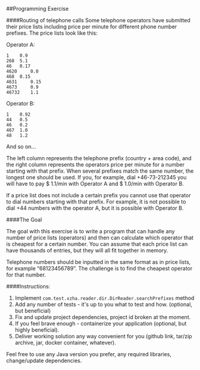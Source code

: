 ##Programming Exercise

####Routing of telephone calls
Some telephone operators have submitted their price lists including price per minute for different phone number prefixes. 
The price lists look like this:

Operator A:
```
1	 0.9
268	 5.1
46	 0.17
4620	 0.0
468	 0.15
4631	 0.15
4673	 0.9
46732	 1.1
```

Operator B:
```
1	 0.92
44	 0.5
46	 0.2
467	 1.0
48	 1.2
```
And so on...

The left column represents the telephone prefix (country + area code), and the right column represents 
the operators price per minute for a number starting with that prefix. 
When several prefixes match the same number, the longest one should be used. 
If you, for example, dial +46-73-212345 you will have to pay $ 1.1/min with Operator A and $ 1.0/min with Operator B. 

If a price list does not include a certain prefix you cannot use that operator to dial numbers starting with that prefix.
For example, it is not possible to dial +44 numbers with the operator A, but it is possible with Operator B.

####The Goal

The goal with this exercise is to write a program that can handle any number of price lists (operators) 
and then can calculate which operator that is cheapest for a certain number. 
You can assume that each price list can have thousands of entries, but they will all fit together in memory.

Telephone numbers should be inputted in the same format as in price lists, for example “68123456789”. 
The challenge is to find the cheapest operator for that number.

####Instructions:
1. Implement `com.test.xzha.reader.dir.DirReader.searchPrefixes` method
2. Add any number of tests - it's up to you what to test and how. (optional, but beneficial) 
3. Fix and update  project dependencies, project id broken at the moment.
5. If you feel brave enough - containerize your application (optional, but highly beneficial). 
4. Deliver working solution any way convenient for you (github link, tar/zip archive, jar, docker container, whatever).

Feel free to use any Java version you prefer, any required libraries, change/update dependencies.
